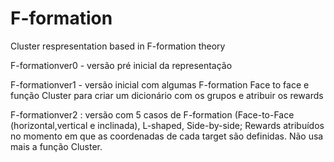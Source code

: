 # F-formation
Cluster respresentation based in F-formation theory

F-formationver0 - versão pré inicial da representação

F-formationver1 - versão inicial com algumas F-formation Face to face e função Cluster para criar um dicionário com os grupos e atribuir os rewards

F-formationver2 :
versão com 5 casos de F-formation (Face-to-Face (horizontal,vertical e inclinada), L-shaped, Side-by-side;
Rewards atribuídos no momento em que as coordenadas de cada target são definidas.
Não usa mais a função Cluster.
